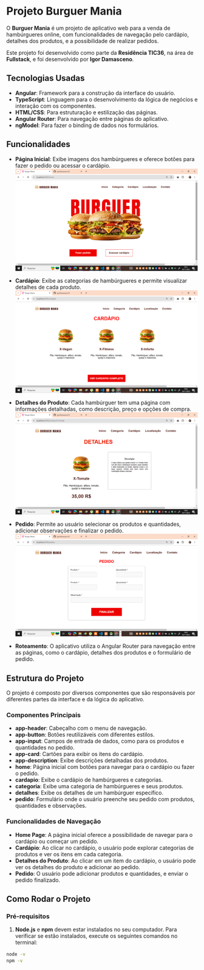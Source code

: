 # Projeto Burguer Mania

O **Burguer Mania** é um projeto de aplicativo web para a venda de hambúrgueres online, com funcionalidades de navegação pelo cardápio, detalhes dos produtos, e a possibilidade de realizar pedidos. 

Este projeto foi desenvolvido como parte da **Residência TIC36**, na área de **Fullstack**, e foi desenvolvido por **Igor Damasceno**.

## Tecnologias Usadas

- **Angular**: Framework para a construção da interface do usuário.
- **TypeScript**: Linguagem para o desenvolvimento da lógica de negócios e interação com os componentes.
- **HTML/CSS**: Para estruturação e estilização das páginas.
- **Angular Router**: Para navegação entre páginas do aplicativo.
- **ngModel**: Para fazer o binding de dados nos formulários.

## Funcionalidades

- **Página Inicial**: Exibe imagens dos hambúrgueres e oferece botões para fazer o pedido ou acessar o cardápio.
  ![Imagem da Página Inicial](./public/home.png)
  
- **Cardápio**: Exibe as categorias de hambúrgueres e permite visualizar detalhes de cada produto.
  ![Imagem do Cardápio](./public/cadarpio.png)

- **Detalhes do Produto**: Cada hambúrguer tem uma página com informações detalhadas, como descrição, preço e opções de compra.
  ![Imagem de Descrição do Produto](./public/descricao.png)
  
- **Pedido**: Permite ao usuário selecionar os produtos e quantidades, adicionar observações e finalizar o pedido.
  ![Imagem do Pedido](./public/pedido.png)

- **Roteamento**: O aplicativo utiliza o Angular Router para navegação entre as páginas, como o cardápio, detalhes dos produtos e o formulário de pedido.

## Estrutura do Projeto

O projeto é composto por diversos componentes que são responsáveis por diferentes partes da interface e da lógica do aplicativo.

### Componentes Principais

- **app-header**: Cabeçalho com o menu de navegação.
- **app-button**: Botões reutilizáveis com diferentes estilos.
- **app-input**: Campos de entrada de dados, como para os produtos e quantidades no pedido.
- **app-card**: Cartões para exibir os itens do cardápio.
- **app-description**: Exibe descrições detalhadas dos produtos.
- **home**: Página inicial com botões para navegar para o cardápio ou fazer o pedido.
- **cardapio**: Exibe o cardápio de hambúrgueres e categorias.
- **categoria**: Exibe uma categoria de hambúrgueres e seus produtos.
- **detalhes**: Exibe os detalhes de um hambúrguer específico.
- **pedido**: Formulário onde o usuário preenche seu pedido com produtos, quantidades e observações.

### Funcionalidades de Navegação

- **Home Page**: A página inicial oferece a possibilidade de navegar para o cardápio ou começar um pedido.
- **Cardápio**: Ao clicar no cardápio, o usuário pode explorar categorias de produtos e ver os itens em cada categoria.
- **Detalhes do Produto**: Ao clicar em um item do cardápio, o usuário pode ver os detalhes do produto e adicionar ao pedido.
- **Pedido**: O usuário pode adicionar produtos e quantidades, e enviar o pedido finalizado.

## Como Rodar o Projeto

### Pré-requisitos

1. **Node.js** e **npm** devem estar instalados no seu computador. Para verificar se estão instalados, execute os seguintes comandos no terminal:

```bash
node -v
npm -v
